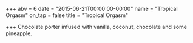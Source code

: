 +++
abv = 6
date = "2015-06-21T00:00:00-00:00"
name = "Tropical Orgasm"
on_tap = false
title = "Tropical Orgasm"

+++
Chocolate porter infused with vanilla, coconut, chocolate and some pineapple.